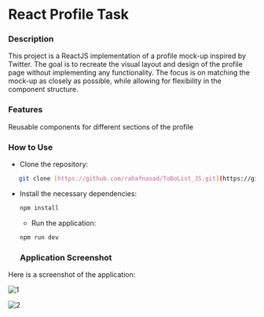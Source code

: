 # React Profile Task
### Description
This project is a ReactJS implementation of a profile mock-up inspired by Twitter. The goal is to recreate the visual layout and design of the profile page without implementing any functionality. The focus is on matching the mock-up as closely as possible, while allowing for flexibility in the component structure.

### Features
Reusable components for different sections of the profile

###  How to Use
- Clone the repository:
 ```bash
    git clone [https://github.com/rahafnasad/ToDoList_JS.git](https://github.com/rahafnasad/MyPortfolio.git)](https://github.com/rahafnasad/Twitter-profile.git)
```
- Install the necessary dependencies:
   ```bash
   npm install
   ```
   - Run the application:
    ```bash
    npm run dev
   ```
    ### Application Screenshot
Here is a screenshot of the application:

 ![1](https://github.com/user-attachments/assets/9aba7598-caae-451d-b821-e86ea8bd3c0e)
 
![2](https://github.com/user-attachments/assets/ce34b6c9-3731-4649-baf3-537cc57228bd)









